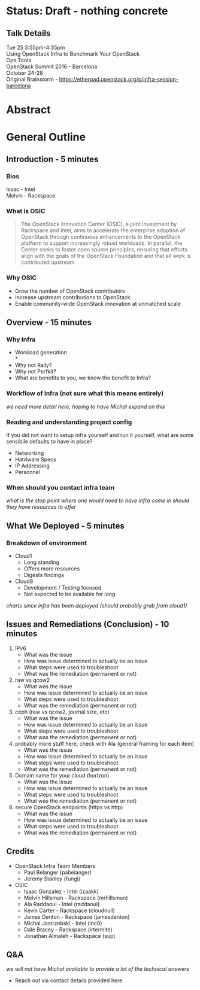 # Status: Draft - nothing concrete  
## Talk Details  
Tue 25  3:55pm-4:35pm  
Using OpenStack Infra to Benchmark Your OpenStack  
Ops Tools  
OpenStack Summit 2016 - Barcelona  
October 24-28  
Original Brainstorm - https://etherpad.openstack.org/p/infra-session-barcelona  

# Abstract  


# General Outline  
## Introduction - 5 minutes  

### Bios  
Issac - Intel  
Melvin - Rackspace  

### What is OSIC  
> The OpenStack Innovation Center (OSIC), a joint investment by Rackspace and Intel, aims to accelerate the enterprise adoption of OpenStack through continuous enhancements to the OpenStack platform to support increasingly robust workloads. In parallel, the Center seeks to foster open source principles, ensuring that efforts align with the goals of the OpenStack Foundation and that all work is contributed upstream.  

### Why OSIC
* Grow the number of OpenStack contributors  
* Increase upstream contributions to OpenStack  
* Enable community-wide OpenStack innovation at unmatched scale  

## Overview - 15 minutes
### Why Infra
* Workload generation  
    * 
* Why not Rally?  
* Why not Perfkit?
* What are benefits to you, we know the benefit to Infra?

### Workflow of Infra (not sure what this means entirely)
_we need more detail here, hoping to have Michal expand on this_  

### Reading and understanding project config  

If you did not want to setup infra yourself and run it yourself, what are some sensibile defaults to have in place?
* Networking  
* Hardware Specs  
* IP Addressing  
* Personnel  

### When should you contact infra team  
_what is the stop point where one would need to have infra come in should they have resources to offer_  

## What We Deployed - 5 minutes  
### Breakdown of environment  
* Cloud1  
  * Long standing  
  * Offers more resources  
  * Digests findings  
* Cloud8  
  * Development / Testing focused  
  * Not expected to be available for long  

_charts since infra has been deployed (should probably grab from cloud1)_  

## Issues and Remediations (Conclusion) - 10 minutes  
1. IPv6  
    * What was the issue  
    * How was issue determined to actually be an issue  
    * What steps were used to troubleshoot  
    * What was the remediation (permanent or not)  
2. raw vs qcow2  
    * What was the issue  
    * How was issue determined to actually be an issue  
    * What steps were used to troubleshoot  
    * What was the remediation (permanent or not)  
3. ceph (raw vs qcow2, journal size, etc)  
    * What was the issue  
    * How was issue determined to actually be an issue  
    * What steps were used to troubleshoot  
    * What was the remediation (permanent or not) 
4. probably more stuff here, check with Ala (general framing for each item)  
    * What was the issue  
    * How was issue determined to actually be an issue  
    * What steps were used to troubleshoot  
    * What was the remediation (permanent or not) 
5. Domain name for your cloud (horizon)
    * What was the issue
    * How was issue determined to actually be an issue
    * What steps were used to troubleshoot
    * What was the remediation (permanent or not)
6. secure OpenStack endpoints (https vs http)
    * What was the issue
    * How was issue determined to actually be an issue
    * What steps were used to troubleshoot
    * What was the remediation (permanent or not)

## Credits  
* OpenStack Infra Team Members
  * Paul Belanger (pabelanger)
  * Jeremy Stanley (fungi)  
* OSIC
  * Isaac Gonzalez - Intel (izaakk)  
  * Melvin Hillsman - Rackspace (mrhillsman)  
  * Ala Raddaoui - Intel (raddaoui)  
  * Kevin Carter - Rackspace (cloudnull)  
  * James Denton - Rackspace (jamesdenton)  
  * Michal Jastrzebski - Intel (inc0)  
  * Dale Bracey - Rackspace (irtermite)  
  * Jonathan Almaleh - Rackspace (sup)  

## Q&A
_we will not have Michal available to provide a lot of the technical answers_
* Reach out via contact details provided here
